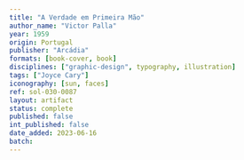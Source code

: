 ```yaml
---
title: "A Verdade em Primeira Mão"
author_name: "Victor Palla"
year: 1959
origin: Portugal
publisher: "Arcádia"
formats: [book-cover, book]
disciplines: ["graphic-design", typography, illustration]
tags: ["Joyce Cary"]
iconography: [sun, faces]
ref: sol-030-0087
layout: artifact
status: complete
published: false
int_published: false
date_added: 2023-06-16
batch:
---
```

